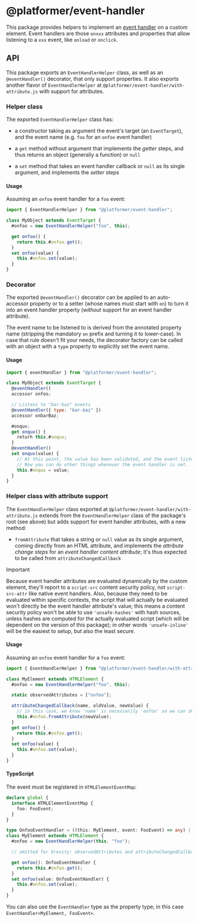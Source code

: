 # @platformer/event-handler

This package provides helpers to implement an [event handler](https://html.spec.whatwg.org/multipage/webappapis.html#event-handler-attributes) on a custom element.
Event handlers are those `onxxx` attributes and properties that allow listening to a `xxx` event, like `onload` or `onclick`.

## API

This package exports an `EventHandlerHelper` class, as well as an `@eventHandler()` decorator, that only support properties.
It also exports another flavor of `EventHandlerHelper` at `@platformer/event-handler/with-attribute.js` with support for attributes.

### Helper class

The exported `EventHandlerHelper` class has:

- a constructor taking as argument the event's target (an `EventTarget`), and the event name (e.g. `foo` for an `onfoo` event handler)

- a `get` method without argument that implements the _getter_ steps, and thus returns an object (generally a function) or `null`

- a `set` method that takes an event handler callback or `null` as its single argument, and implements the _setter_ steps

#### Usage

Assuming an `onfoo` event handler for a `foo` event:

```js
import { EventHandlerHelper } from "@platformer/event-handler";

class MyObject extends EventTarget {
  #onfoo = new EventHandlerHelper("foo", this);

  get onfoo() {
    return this.#onfoo.get();
  }
  set onfoo(value) {
    this.#onfoo.set(value);
  }
}
```

### Decorator

The exported `@eventHandler()` decorator can be applied to an auto-accessor property or to a setter (whose names must start with `on`) to turn it into an event handler property (_without_ support for an event handler attribute).

The event name to be listened to is derived from the annotated property name (stripping the mandatory `on` prefix and turning it to lower-case). In case that rule doesn't fit your needs, the decorator factory can be called with an object with a `type` property to explicitly set the event name.

#### Usage

```js
import { eventHandler } from "@platformer/event-handler";

class MyObject extends EventTarget {
  @eventHandler()
  accessor onfoo;

  // Listens to "bar-baz" events
  @eventHandler({ type: "bar-baz" })
  accessor onbarBaz;

  #onqux;
  get onqux() {
    returh this.#onqux;
  }
  @eventHandler()
  set onqux(value) {
    // At this point, the value has been validated, and the event listener setup if needed.
    // Now you can do other things whenever the event handler is set.
    this.#onqux = value;
  }
}
```

### Helper class with attribute support

The `EventHandlerHelper` class exported at `@platformer/event-handler/with-attribute.js` extends from the `EventHandlerHelper` class of the package's root (see above) but adds support for event handler attributes, with a new method:

- `fromAttribute` that takes a string or `null` value as its single argument, coming directly from an HTML attribute, and implements the _attribute change steps_ for an _event handler content attribute_; it's thus expected to be called from `attributeChangedCallback`

> [!IMPORTANT]
> Because event handler attributes are evaluated dynamically by the custom element, they'll report to a `script-src` content security policy, not `script-src-attr` like native event handlers.
> Also, because they need to be evaluated within specific contexts, the script that will actually be evaluated won't directly be the event handler attribute's value;
> this means a content security policy won't be able to use `'unsafe-hashes'` with hash sources, unless hashes are computed for the actually evaluated script (which will be dependent on the version of this package);
> in other words `'unsafe-inline'` will be the easiest to setup, but also the least secure.

#### Usage

Assuming an `onfoo` event handler for a `foo` event:

```js
import { EventHandlerHelper } from "@platformer/event-handler/with-attribute.js";

class MyElement extends HTMLElement {
  #onfoo = new EventHandlerHelper("foo", this);

  static observedAttributes = ["onfoo"];

  attributeChangedCallback(name, oldValue, newValue) {
    // in this case, we know 'name' is necessarily 'onfoo' so we can skip any check
    this.#onfoo.fromAttribute(newValue);
  }
  get onfoo() {
    return this.#onfoo.get();
  }
  set onfoo(value) {
    this.#onfoo.set(value);
  }
}
```

#### TypeScript

The event must be registered in `HTMLElementEventMap`:

```ts
declare global {
  interface HTMLElementEventMap {
    foo: FooEvent;
  }
}

type OnfooEventHandler = ((this: MyElement, event: FooEvent) => any) | null;
class MyElement extends HTMLElement {
  #onfoo = new EventHandlerHelper(this, "foo");

  // omitted for brevity: observedAttributes and attributeChangedCallback

  get onfoo(): OnfooEventHandler {
    return this.#onfoo.get();
  }
  set onfoo(value: OnfooEventHandler) {
    this.#onfoo.set(value);
  }
}
```

You can also use the `EventHandler` type as the property type; in this case `EventHandler<MyElement, FooEvent>`.
